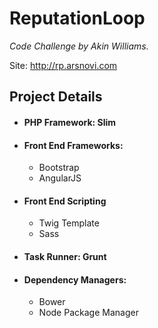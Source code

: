 # ReputationLoop
*Code Challenge by Akin Williams.*

Site: http://rp.arsnovi.com

## Project Details
- #### PHP Framework: Slim
- #### Front End Frameworks:
    - Bootstrap
    - AngularJS
- #### Front End Scripting
    - Twig Template
    - Sass
- #### Task Runner: Grunt
- #### Dependency Managers: 
    - Bower
    - Node Package Manager
